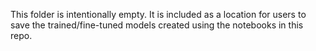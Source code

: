 This folder is intentionally empty. It is included as a location for users to save the trained/fine-tuned models created using the notebooks in this repo.